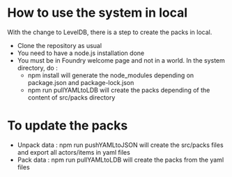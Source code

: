 # How to use the system in local

With the change to LevelDB, there is a step to create the packs in local.

- Clone the repository as usual
- You need to have a node.js installation done
- You must be in Foundry welcome page and not in a world. In the system directory, do : 
    - npm install will generate the node_modules depending on package.json and package-lock.json
    - npm run pullYAMLtoLDB will create the packs depending of the content of src/packs directory

# To update the packs
-  Unpack data : npm run pushYAMLtoJSON will create the src/packs files and export all actors/items in yaml files
-  Pack data : npm run pullYAMLtoLDB will create the packs from the yaml files